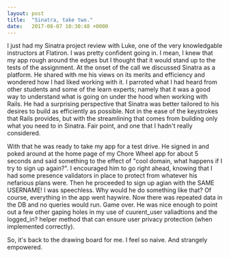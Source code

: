```yaml
---
layout: post
title:  "Sinatra, take two."
date:   2017-08-07 10:30:48 +0000
---
```



I just had my Sinatra project review with Luke, one of the very knowledgable instructors at Flatiron.  I was pretty confident going in.  I mean, I knew that my app rough around the edges but I thought that it would stand up to the tests of the assignment.  At the onset of the call we discussed Sinatra as a platform.  He shared with me his views on its merits and efficiency and wondered how I had liked working with it.  I parroted what I had heard from other students and some of the learn experts; namely that it was a good way to understand what is going on under the hood when working with Rails.  He had a surprising perspective that Sinatra was better tailored to his desires to build as efficiently as possible.  Not in the ease of the keystrokes that Rails provides, but with the streamlining that comes from building only what you need to in Sinatra.  Fair point, and one that I hadn't really considered.  

With that he was ready to take my app for a test drive.  He signed in and poked around at the home page of my Chore Wheel app for about 5 seconds and said something to the effect of "cool domain, what happens if I try to sign up again?".   I encouraged him to go right ahead, knowing that I had some presence validators in place to protect from whatever his nefarious plans were.  Then he proceeded to sign up agian with the SAME USERNAME!  I was speechless.  Why would he do something like that?  Of course, everything in the app went haywire.  Now there was repeated data in the DB and no queries would run.  Game over.  He was nice enough to point out a few other gaping holes in my use of cuurent_user valiadtions and the logged_in? helper method that can ensure user privacy protection (when implemented correctly).  

So, it's back to the drawing board for me.  I feel so naive.  And strangely empowered.  
